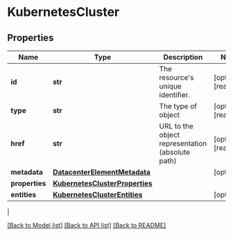 # KubernetesCluster

## Properties
| Name | Type | Description | Notes |
------------ | ------------- | ------------- | -------------
| **id** | **str** | The resource&#39;s unique identifier. | [optional] [readonly] 
**type** | **str** | The type of object | [optional] [readonly] 
**href** | **str** | URL to the object representation (absolute path) | [optional] [readonly] 
**metadata** | [**DatacenterElementMetadata**](DatacenterElementMetadata.md) |  | [optional] 
**properties** | [**KubernetesClusterProperties**](KubernetesClusterProperties.md) |  | 
**entities** | [**KubernetesClusterEntities**](KubernetesClusterEntities.md) |  | [optional] 
 |

[[Back to Model list]](../README.md#documentation-for-models) [[Back to API list]](../README.md#documentation-for-api-endpoints) [[Back to README]](../README.md)


